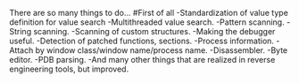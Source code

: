 There are so many things to do...
#First of all
-Standardization of value type definition for value search
-Multithreaded value search.
-Pattern scanning.
-String scanning.
-Scanning of custom structures.
-Making the debugger useful.
-Detection of patched functions, sections.
-Process information.
-Attach by window class/window name/process name.
-Disassembler.
-Byte editor.
-PDB parsing.
-And many other things that are realized in reverse engineering tools, but improved.